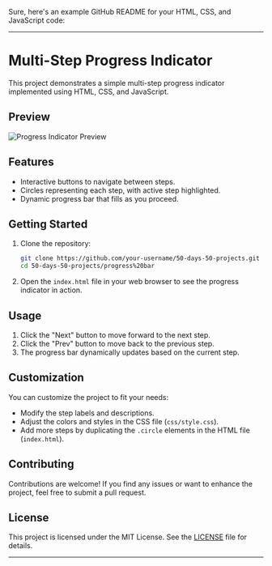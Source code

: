Sure, here's an example GitHub README for your HTML, CSS, and JavaScript code:

---

# Multi-Step Progress Indicator

This project demonstrates a simple multi-step progress indicator implemented using HTML, CSS, and JavaScript.

## Preview

![Progress Indicator Preview](https://github.com/AJAY0993/50-days-50-projects/assets/128742355/bc9d51a4-f5eb-4ef5-af2a-a2df7d5a98f1)


## Features

- Interactive buttons to navigate between steps.
- Circles representing each step, with active step highlighted.
- Dynamic progress bar that fills as you proceed.

## Getting Started

1. Clone the repository:

   ```bash
   git clone https://github.com/your-username/50-days-50-projects.git
   cd 50-days-50-projects/progress%20bar


   ```

2. Open the `index.html` file in your web browser to see the progress indicator in action.

## Usage

1. Click the "Next" button to move forward to the next step.
2. Click the "Prev" button to move back to the previous step.
3. The progress bar dynamically updates based on the current step.

## Customization

You can customize the project to fit your needs:

- Modify the step labels and descriptions.
- Adjust the colors and styles in the CSS file (`css/style.css`).
- Add more steps by duplicating the `.circle` elements in the HTML file (`index.html`).

## Contributing

Contributions are welcome! If you find any issues or want to enhance the project, feel free to submit a pull request.

## License

This project is licensed under the MIT License. See the [LICENSE](/LICENSE) file for details.

---
